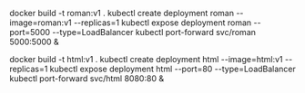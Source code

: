 
docker build -t roman:v1 .
kubectl create deployment roman --image=roman:v1 --replicas=1
kubectl expose deployment roman --port=5000 --type=LoadBalancer
kubectl port-forward svc/roman 5000:5000 &


docker build -t html:v1 .
kubectl create deployment html --image=html:v1 --replicas=1
kubectl expose deployment html --port=80 --type=LoadBalancer
kubectl port-forward svc/html 8080:80 &